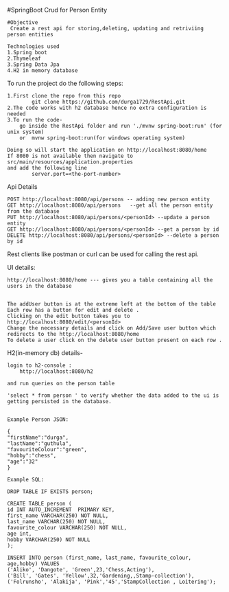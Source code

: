 #SpringBoot Crud for Person Entity

	#Objective
	 Create a rest api for storing,deleting, updating and retriviing person entities
	
	Technologies used
	1.Spring boot
	2.Thymeleaf 
	3.Spring Data Jpa
	4.H2 in memory database

To run the project do the following steps:
	


	1.First clone the repo from this repo
			git clone https://github.com/durga1729/RestApi.git
	2.The code works with h2 database hence no extra configuration is needed
	3.To run the code-
		go inside the RestApi folder and run './mvnw spring-boot:run' (for unix system)
		or  mvnw spring-boot:run(for windows operating system)

	Doing so will start the application on http://localhost:8080/home
	If 8080 is not available then navigate to src/main/resources/application.properties 
	and add the following line
			server.port=<the-port-number>
	 
	
Api Details			


	POST http://localhost:8080/api/persons -- adding new person entity 		
	GET http://localhost:8080/api/persons	--get all the person entity from the database
	PUT http://localhost:8080/api/persons/<personId> --update a person entity
	GET http://localhost:8080/api/persons/<personId> --get a person by id
	DELETE http://localhost:8080/api/persons/<personId> --delete a person by id

Rest clients like postman or curl can be used for calling the rest api.


UI details:
	
	
	http://localhost:8080/home --- gives you a table containing all the users in the database
	

	The addUser button is at the extreme left at the bottom of the table
	Each row has a button for edit and delete . 
	Clicking on the edit button takes you to http://localhost:8080/edit/<personId>
	Change the necessary details and click on Add/Save user button which redirects to the http://localhost:8080/home
	To delete a user click on the delete user button present on each row . 


H2(in-memory db) details-

	login to h2-console :
		http://localhost:8080/h2

	and run queries on the person table 
	
	'select * from person ' to verify whether the data added to the ui is getting persisted in the database.


	Example Person JSON:
	
	{
	"firstName":"durga",
	"lastName":"guthula",
	"favouriteColour":"green",
	"hobby":"chess",
	"age":"32"
	}

	Example SQL:
	
	DROP TABLE IF EXISTS person;
		
	CREATE TABLE person (
  	id INT AUTO_INCREMENT  PRIMARY KEY,
  	first_name VARCHAR(250) NOT NULL,
  	last_name VARCHAR(250) NOT NULL,
  	favourite_colour VARCHAR(250) NOT NULL,
  	age int,
  	hobby VARCHAR(250) NOT NULL
	);
 
	INSERT INTO person (first_name, last_name, favourite_colour, age,hobby) VALUES
  	('Aliko', 'Dangote', 'Green',23,'Chess,Acting'),
  	('Bill', 'Gates', 'Yellow',32,'Gardening,,Stamp-collection'),
  	('Folrunsho', 'Alakija', 'Pink','45','StampCollection , Loitering');
  

		


